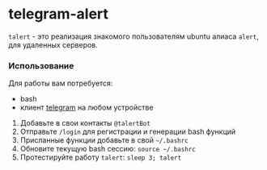 # telegram-alert

`talert` - это реализация знакомого пользователям ubuntu алиаса `alert`, для удаленных серверов.

### Использование
Для работы вам потребуется:
 * bash 
 * клиент [telegram](https://telegram.me/) на любом устройстве

1. Добавьте в свои контакты `@talertBot`
2. Отправьте `/login` для регистрации и генерации bash функций
3. Присланные функции добавьте в свой `~/.bashrc`
4. Обновите текущую bash сессию: `source ~/.bashrc`
5. Протестируйте работу `talert`: `sleep 3; talert`

